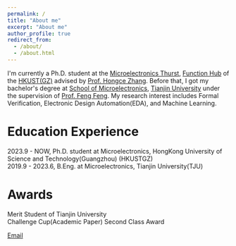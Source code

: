 ```yaml
---
permalink: /
title: "About me"
excerpt: "About me"
author_profile: true
redirect_from: 
  - /about/
  - /about.html
---
```


I'm currently a Ph.D. student at the [Microelectronics Thurst](https://www.hkust-gz.edu.cn/academics/hubs-and-thrust-areas/function-hub/microelectronics/), [Function Hub](https://www.hkust-gz.edu.cn/academics/hubs-and-thrust-areas/function-hub/) of the [HKUST(GZ)](https://www.hkust-gz.edu.cn/) advised by [Prof. Hongce Zhang](https://hongcezh.people.ust.hk/). Before that, I got my bachelor's degree at [School of Microelectronics](http://sme.tju.edu.cn/), [Tianjin University](http://www.tju.edu.cn/) under the supervision of [Prof. Feng Feng](http://faculty.tju.edu.cn/ff/en/index.htm). My research interest includes Formal Verification, Electronic Design Automation(EDA), and Machine Learning.

# Education Experience
2023.9 - NOW, Ph.D. student at Microelectronics, HongKong University of Science and Technology(Guangzhou) (HKUSTGZ)   <br>
2019.9 - 2023.6, B.Eng. at Microelectronics, Tianjin University(TJU)

# Awards
Merit Student of Tianjin University  <br>
Challenge Cup(Academic Paper) Second Class Award

[Email](mailto:cyu418@connect.hkust-gz.edu.cn)
